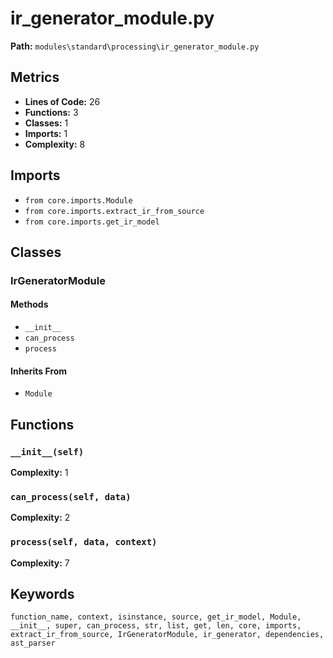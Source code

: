 # ir_generator_module.py

**Path:** `modules\standard\processing\ir_generator_module.py`

## Metrics

- **Lines of Code:** 26
- **Functions:** 3
- **Classes:** 1
- **Imports:** 1
- **Complexity:** 8

## Imports

- `from core.imports.Module`
- `from core.imports.extract_ir_from_source`
- `from core.imports.get_ir_model`

## Classes

### IrGeneratorModule

#### Methods

- `__init__`
- `can_process`
- `process`

#### Inherits From

- `Module`

## Functions

### `__init__(self)`

**Complexity:** 1

### `can_process(self, data)`

**Complexity:** 2

### `process(self, data, context)`

**Complexity:** 7

## Keywords

`function_name, context, isinstance, source, get_ir_model, Module, __init__, super, can_process, str, list, get, len, core, imports, extract_ir_from_source, IrGeneratorModule, ir_generator, dependencies, ast_parser`

